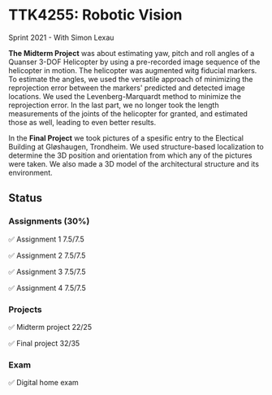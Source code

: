 # TTK4255: Robotic Vision

Sprint 2021 - With Simon Lexau

**The Midterm Project** was about estimating yaw, pitch and roll angles of a Quanser 3-DOF Helicopter by using a pre-recorded image sequence of the helicopter in motion. The helicopter was augmented witg fiducial markers. To estimate the angles, we used the versatile approach of minimizing the reprojection error between the markers' predicted and detected image locations. We used the Levenberg-Marquardt method to minimize the reprojection error. In the last part, we no longer took the length measurements of the joints of the helicopter for granted, and estimated those as well, leading to even better results. 

In the **Final Project** we took pictures of a spesific entry to the Electical Building at Gløshaugen, Trondheim. We used structure-based localization to determine the 3D position and orientation from which any of the pictures were taken. We also made a 3D model of the architectural structure and its environment.


## Status

### Assignments (30%)
:white_check_mark:  Assignment 1 7.5/7.5

:white_check_mark:  Assignment 2 7.5/7.5

:white_check_mark:  Assignment 3 7.5/7.5

:white_check_mark:  Assignment 4 7.5/7.5

### Projects

:white_check_mark:  Midterm project 22/25

:white_check_mark:  Final project 32/35

### Exam

:white_check_mark:  Digital home exam 




